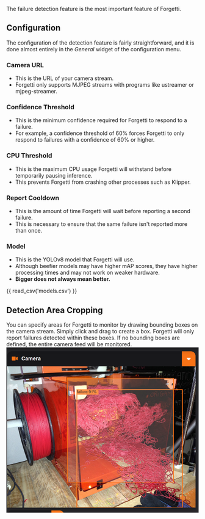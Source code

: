 The failure detection feature is the most important feature of Forgetti.

## Configuration

The configuration of the detection feature is fairly straightforward, and it is done almost entirely in the <i>General</i> widget of the configuration menu.

### Camera URL
* This is the URL of your camera stream.
* Forgetti only supports MJPEG streams with programs like ustreamer or mjpeg-streamer. 

### Confidence Threshold
* This is the minimum confidence required for Forgetti to respond to a failure.
* For example, a confidence threshold of 60% forces Forgetti to only respond to failures with a confidence of 60% or higher.

### CPU Threshold
* This is the maximum CPU usage Forgetti will withstand before temporarily pausing inference.
* This prevents Forgetti from crashing other processes such as Klipper.

### Report Cooldown
* This is the amount of time Forgetti will wait before reporting a second failure.
* This is necessary to ensure that the same failure isn't reported more than once.

### Model
* This is the YOLOv8 model that Forgetti will use.
* Although beefier models may have higher mAP scores, they have higher processing times and may not work on weaker hardware.
* **Bigger does not always mean better.**

{{ read_csv('models.csv') }}

## Detection Area Cropping
You can specify areas for Forgetti to monitor by drawing bounding boxes on the camera stream. Simply click and drag to create a box. Forgetti will only report failures detected within these boxes. If no bounding boxes are defined, the entire camera feed will be monitored.
![example of detection area cropping](bounding.png)
